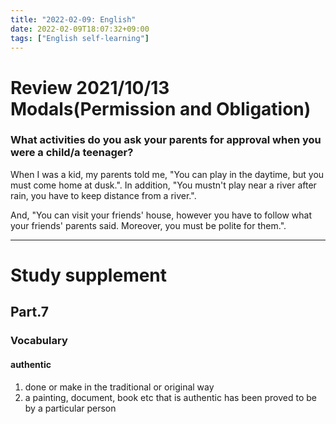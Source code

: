 ```yaml
---
title: "2022-02-09: English"
date: 2022-02-09T18:07:32+09:00
tags: ["English self-learning"]
---
```

# Review 2021/10/13 Modals(Permission and Obligation)

### What activities do you ask your parents for approval when you were a child/a teenager?

When I was a kid, my parents told me, "You can play in the daytime, but you must come home at dusk.". In addition, "You mustn't play near a river after rain, you have to keep distance from a river.".

And, "You can visit your friends' house, however you have to follow what your friends' parents said. Moreover, you must be polite for them.".

---
# Study supplement
## Part.7
### Vocabulary
#### authentic
1. done or make in the traditional or original way
2. a painting, document, book etc that is authentic has been proved to be by a particular person
